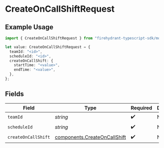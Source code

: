 # CreateOnCallShiftRequest

## Example Usage

```typescript
import { CreateOnCallShiftRequest } from "firehydrant-typescript-sdk/models/operations";

let value: CreateOnCallShiftRequest = {
  teamId: "<id>",
  scheduleId: "<id>",
  createOnCallShift: {
    startTime: "<value>",
    endTime: "<value>",
  },
};
```

## Fields

| Field                                                                        | Type                                                                         | Required                                                                     | Description                                                                  |
| ---------------------------------------------------------------------------- | ---------------------------------------------------------------------------- | ---------------------------------------------------------------------------- | ---------------------------------------------------------------------------- |
| `teamId`                                                                     | *string*                                                                     | :heavy_check_mark:                                                           | N/A                                                                          |
| `scheduleId`                                                                 | *string*                                                                     | :heavy_check_mark:                                                           | N/A                                                                          |
| `createOnCallShift`                                                          | [components.CreateOnCallShift](../../models/components/createoncallshift.md) | :heavy_check_mark:                                                           | N/A                                                                          |